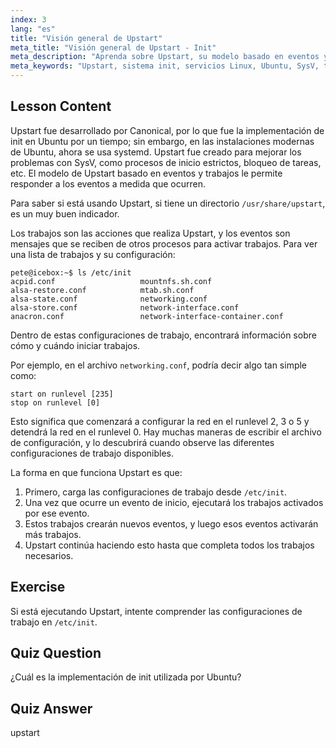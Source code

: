 ```yaml
---
index: 3
lang: "es"
title: "Visión general de Upstart"
meta_title: "Visión general de Upstart - Init"
meta_description: "Aprenda sobre Upstart, su modelo basado en eventos y cómo gestiona los servicios en Linux. Comprenda las configuraciones de trabajo de Upstart y su papel como sistema init."
meta_keywords: "Upstart, sistema init, servicios Linux, Ubuntu, SysV, tutorial para principiantes, guía de Linux"
---
```


## Lesson Content

Upstart fue desarrollado por Canonical, por lo que fue la implementación de init en Ubuntu por un tiempo; sin embargo, en las instalaciones modernas de Ubuntu, ahora se usa systemd. Upstart fue creado para mejorar los problemas con SysV, como procesos de inicio estrictos, bloqueo de tareas, etc. El modelo de Upstart basado en eventos y trabajos le permite responder a los eventos a medida que ocurren.

Para saber si está usando Upstart, si tiene un directorio `/usr/share/upstart`, es un muy buen indicador.

Los trabajos son las acciones que realiza Upstart, y los eventos son mensajes que se reciben de otros procesos para activar trabajos. Para ver una lista de trabajos y su configuración:

```plaintext
pete@icebox:~$ ls /etc/init
acpid.conf                   mountnfs.sh.conf
alsa-restore.conf            mtab.sh.conf
alsa-state.conf              networking.conf
alsa-store.conf              network-interface.conf
anacron.conf                 network-interface-container.conf
```

Dentro de estas configuraciones de trabajo, encontrará información sobre cómo y cuándo iniciar trabajos.

Por ejemplo, en el archivo `networking.conf`, podría decir algo tan simple como:

```
start on runlevel [235]
stop on runlevel [0]
```

Esto significa que comenzará a configurar la red en el runlevel 2, 3 o 5 y detendrá la red en el runlevel 0. Hay muchas maneras de escribir el archivo de configuración, y lo descubrirá cuando observe las diferentes configuraciones de trabajo disponibles.

La forma en que funciona Upstart es que:

1. Primero, carga las configuraciones de trabajo desde `/etc/init`.
2. Una vez que ocurre un evento de inicio, ejecutará los trabajos activados por ese evento.
3. Estos trabajos crearán nuevos eventos, y luego esos eventos activarán más trabajos.
4. Upstart continúa haciendo esto hasta que completa todos los trabajos necesarios.

## Exercise

Si está ejecutando Upstart, intente comprender las configuraciones de trabajo en `/etc/init`.

## Quiz Question

¿Cuál es la implementación de init utilizada por Ubuntu?

## Quiz Answer

upstart

